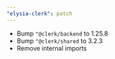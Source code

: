 ```yaml
---
"elysia-clerk": patch
---
```


- Bump `"@clerk/backend` to 1.25.8
- Bump `"@clerk/shared` to 3.2.3
- Remove internal imports
